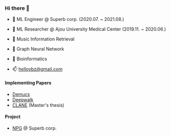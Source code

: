 ### Hi there 👋

- 💼 ML Engineer @ Superb corp.                   (2020.07. ~ 2021.08.)
- 💼 ML Researcher @ Ajou University Medical Center (2019.11. ~ 2020.06.)

- 🤔 Music Information Retrieval
- 🤔 Graph Neural Network
- 🤔 Bioinformatics

- 📫 helloybz@gmail.com


#### Implementing Papers
- [Demucs](https://github.com/helloybz/Demucs-Clone)
- [Deepwalk](https://github.com/helloybz/Deepwalk-Clone)
- [CLANE](https://github.com/helloybz/CLANE) (Master's thesis)

#### Project
- [NPG](https://github.io/NPG) @ Superb corp.
